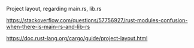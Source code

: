 Project layout, regarding main.rs, lib.rs

https://stackoverflow.com/questions/57756927/rust-modules-confusion-when-there-is-main-rs-and-lib-rs

https://doc.rust-lang.org/cargo/guide/project-layout.html